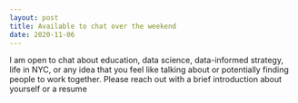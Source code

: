 ```yaml
---
layout: post
title: Available to chat over the weekend
date: 2020-11-06
---
```


I am open to chat about education, data science, data-informed strategy,
life in NYC, or any idea that you feel like talking about or potentially finding
people to work together. Please reach out with a brief introduction about yourself or a resume
